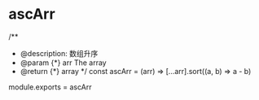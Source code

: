 # ascArr
/**
 * @description: 数组升序
 * @param {*} arr The array
 * @return {*} array
 */
 const ascArr = (arr) => [...arr].sort((a, b) => a - b)

module.exports = ascArr